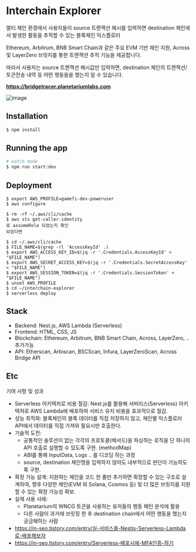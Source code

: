 # Interchain Explorer

멀티 체인 환경에서 사용자들이 source 트랜잭션 해시를 입력하면 destination 체인에서 발생한 활동을 추적할 수 있는 블록체인 익스플로러

Ethereum, Arbitrum, BNB Smart Chain과 같은 주요 EVM 기반 체인 지원, Across 및 LayerZero 브릿지를 통한 트랜잭션 추적 기능을 제공합니다.

따라서 사용자는 source 트랜잭션 해시값만 입력하면, destination 체인의 트랜잭션/토큰전송 내역 등 어떤 행동들을 했는지 알 수 있습니다.

**https://bridgetracer.planetariumlabs.com**

![image](https://github.com/user-attachments/assets/30416d7e-b5e5-46cc-bb8c-438a5e8423c9)

## Installation

```bash
$ npm install
```

## Running the app

```bash
# watch mode
$ npm run start:dev
```

## Deployment
```
$ export AWS_PROFILE=gamefi-dev-poweruser
$ aws configure

$ rm -rf ~/.aws/cli/cache
$ aws sts get-caller-identity
로 assumeRole 되었는지 확인
되었다면

$ cd ~/.aws/cli/cache
$ FILE_NAME=$(grep -rl 'AccessKeyId' .)
$ export AWS_ACCESS_KEY_ID=$(jq -r '.Credentials.AccessKeyId' < "$FILE_NAME") 
$ export AWS_SECRET_ACCESS_KEY=$(jq -r '.Credentials.SecretAccessKey' < "$FILE_NAME") 
$ export AWS_SESSION_TOKEN=$(jq -r '.Credentials.SessionToken' < "$FILE_NAME")
$ unset AWS_PROFILE
$ cd ~/interchain-explorer
$ serverless deploy
```

## Stack
- Backend: Nest.js, AWS Lambda (Serverless)
- Frontend: HTML, CSS, JS
- Blockchain: Ethereum, Arbitrum, BNB Smart Chain, Across, LayerZero, ..추가가능
- API: Etherscan, Arbiscan, BSCScan, Infura, LayerZeroScan, Across Bridge API

## Etc
기여 사항 및 성과
- Serverless 아키텍처로 비용 절감: Nest.js를 활용해 서버리스(Serverless) 아키텍처로 AWS Lambda에 배포하여 서비스 유지 비용을 효과적으로 절감.
- 성능 최적화: 블록체인의 블록 데이터를 직접 저장하지 않고, 체인별 익스플로러 API에서 데이터를 직접 가져와 필요시만 호출한다.
- 기술적 도전:
  - 공통적인 솔루션이 없는 각각의 프로토콜(메서드)을 파싱하는 로직을 단 하나의 API 호출로 실행할 수 있도록 구현. (methodMap)
  - ABI를 통해 InputData, Logs .. 를 디코딩 하는 과정
  - source, destination 체인명을 입력하지 않아도 내부적으로 판단이 가능하도록 구현.
- 확장 가능 설계: 지원하는 체인을 코드 한 줄만 추가하면 확장할 수 있는 구조로 설계하여, 향후 다양한 체인(EVM 외 Solana, Cosmos 등) 및 더 많은 브릿지를 지원할 수 있는 확장 가능성 확보.
- 실제 사용 사례:
  - Planetarium의 WNCG 토큰을 사용하는 유저들의 행동 패턴 분석에 활용 
  - 다른 사람이 과거에 브릿징 한 후 destination chain에서 어떤 행동을 했는지 궁금해하는 사람
- https://in-seo.tistory.com/entry/실-서비스를-Nestjs-Serverless-Lambda로-배포해보자
- https://in-seo.tistory.com/entry/Serverless-배포시에-MFA인증-하기